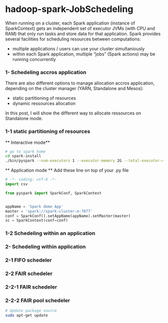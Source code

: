 # hadoop-spark-JobSchedeling

When running on a cluster, each Spark application (instance of SparkContext) gets an independent set of executor JVMs (with CPU and RAM) that only run tasks and store data for that application. Spark provides several facilities for scheduling resources between computations:
- multiple applications / users can use your cluster simultaniously  
- within each Spark application, multiple “jobs” (Spark actions) may be running concurrently  

### 1- Schedeling accros application
There are also different options to manage allocation accros application, depending on the cluster manager (YARN, Standalone and Mesos):
- static partitioning of resources
- dynamic ressources allocation

In this post, I will show the different way to allocate ressources on Standalone mode.

### 1-1 static partitioning of resources
** Interactive mode**
```sh
# go to spark home
cd spark-install
./bin/pyspark --num-executors 1 --executor-memory 2G --total-executor-cores 2
```

** Application mode **
Add these line on top of your .py file

```python
# -*- coding: utf-8 -*-
import csv

from pyspark import SparkConf, SparkContext


appName = 'Spark demo App'
master = 'spark://spark-cluster-m:7077'
conf = SparkConf().setAppName(appName).setMaster(master)
sc = SparkContext(conf=conf)

```

### 1-2 Schedeling within an application

### 2- Schedeling within application
### 2-1 FIFO schedeler
### 2-2 FAIR schedeler
### 2-2-1 FAIR schedeler
### 2-2-2 FAIR pool schedeler


 
```sh
# Update package source
sudo apt-get update
```
